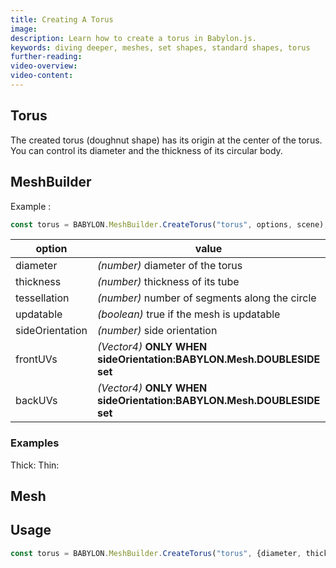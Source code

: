 ```yaml
---
title: Creating A Torus
image: 
description: Learn how to create a torus in Babylon.js.
keywords: diving deeper, meshes, set shapes, standard shapes, torus
further-reading:
video-overview:
video-content:
---
```


## Torus
The created torus (doughnut shape) has its origin at the center of the torus. You can control its diameter and the thickness of its circular body.

## MeshBuilder
Example :
```javascript
const torus = BABYLON.MeshBuilder.CreateTorus("torus", options, scene);
```

option|value|default value
--------|-----|-------------
diameter|_(number)_ diameter of the torus|1
thickness|_(number)_ thickness of its tube|0.5
tessellation|_(number)_ number of segments along the circle|16
updatable|_(boolean)_ true if the mesh is updatable|false
sideOrientation|_(number)_ side orientation|DEFAULTSIDE
frontUVs|_(Vector4)_  **ONLY WHEN sideOrientation:BABYLON.Mesh.DOUBLESIDE set** | Vector4(0,0, 1,1) 
backUVs|_(Vector4)_  **ONLY WHEN sideOrientation:BABYLON.Mesh.DOUBLESIDE set** | Vector4(0,0, 1,1) 

### Examples
Thick: <Playground id="#IJGMXZ#1" title="Create a Thick Torus" description="Simple example of creating a thick torus."/>
Thin: <Playground id="#IJGMXZ#2" title="Create a Thin Torus" description="Simple example of creating a thin torus."/>

## Mesh
## Usage
```javascript
const torus = BABYLON.MeshBuilder.CreateTorus("torus", {diameter, thickness, tessellation, updatable, sideOrientation}, scene);
```
